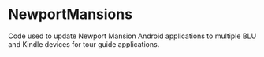 # NewportMansions
Code used to update Newport Mansion Android applications to multiple BLU and Kindle devices for tour guide applications. 
